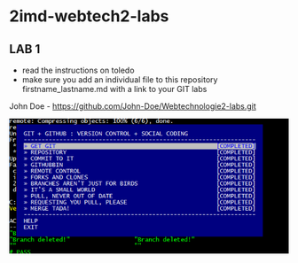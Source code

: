 # 2imd-webtech2-labs

## LAB 1
* read the instructions on toledo
* make sure you add an individual file to this repository firstname_lastname.md with a link to your GIT labs

John Doe - https://github.com/John-Doe/Webtechnologie2-labs.git

![alt tag](GitIt.PNG)